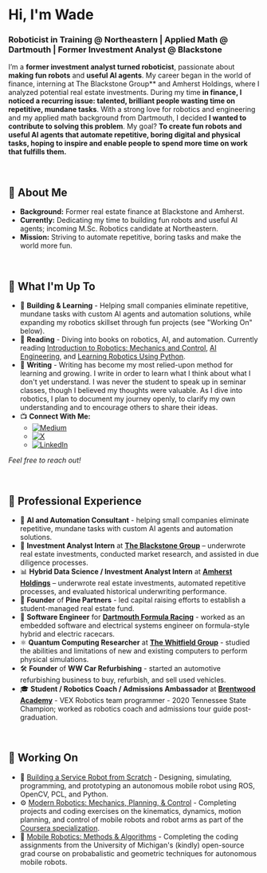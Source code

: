 # Hi, I'm Wade
### Roboticist in Training @ Northeastern | Applied Math @ Dartmouth | Former Investment Analyst @ Blackstone 

I’m a **former investment analyst turned roboticist**, passionate about **making fun robots** and **useful AI agents**. My career began in the world of finance, interning at The Blackstone Group** and Amherst Holdings, where I analyzed potential real estate investments. During my time **in finance, I noticed a recurring issue: talented, brilliant people wasting time on repetitive, mundane tasks**. With a strong love for robotics and engineering and my applied math background from Dartmouth, I decided **I wanted to contribute to solving this problem**. My goal? 
**To create fun robots and useful AI agents that automate repetitive, boring digital and physical tasks, hoping to inspire and enable people to spend more time on work that fulfills them.**

<br>

## 🚀 About Me
- **Background:** Former real estate finance at Blackstone and Amherst.
- **Currently:** Dedicating my time to building fun robots and useful AI agents; incoming M.Sc. Robotics candidate at Northeastern.
- **Mission:** Striving to automate repetitive, boring tasks and make the world more fun.

<br>

## 🌟 What I'm Up To

- 🌱 **Building & Learning** - Helping small companies eliminate repetitive, mundane tasks with custom AI agents and automation solutions, while expanding my robotics skillset through fun projects (see "Working On" below).
- 📖 **Reading** -  Diving into books on robotics, AI, and automation. Currently reading [Introduction to Robotics: Mechanics and Control](https://hades.mech.northwestern.edu/index.php/Modern_Robotics#Online_Courses), [AI Engineering](https://learning.oreilly.com/library/view/ai-engineering/9781098166298/), and [Learning Robotics Using Python](https://learning.oreilly.com/library/view/learning-robotics-using/9781783287536/).
- 📝 **Writing** - Writing has become my most relied-upon method for learning and growing. I write in order to learn what I think about what I don't yet understand. I was never the student to speak up in seminar classes, though I believed my thoughts were valuable. As I dive into robotics, I plan to document my journey openly, to clarify my own understanding and to encourage others to share their ideas.
- 📺 **Connect With Me:**
  - [![Medium](https://img.shields.io/static/v1?style=for-the-badge&message=Medium&color=12100E&logo=Medium&logoColor=FFFFFF&label=)](https://medium.com/@wadewilliams6)
  - [![X](https://img.shields.io/static/v1?style=for-the-badge&message=Twitter&color=1DA1F2&logo=Twitter&logoColor=FFFFFF&label=)](https://x.com/wade_williams1)
  - [![LinkedIn](https://img.shields.io/static/v1?style=for-the-badge&message=LinkedIn&color=0077B5&logo=LinkedIn&logoColor=FFFFFF&label=)](https://www.linkedin.com/in/wade-g-williams)

*Feel free to reach out!*

<br>

## 💼 Professional Experience
- 🤖 **AI and Automation Consultant** - helping small companies eliminate repetitive, mundane tasks with custom AI agents and automation solutions.
- 💼 **Investment Analyst Intern** at **[The Blackstone Group](https://www.blackstone.com/)** – underwrote real estate investments, conducted market research, and assisted in due diligence processes.
- 📊 **Hybrid Data Science / Investment Analyst Intern** at **[Amherst Holdings](https://www.amherst.com/)** – underwrote real estate investments, automated repetitive processes, and evaluated historical underwriting performance.
- 🏢 **Founder** of **Pine Partners** - led capital raising efforts to establish a student-managed real estate fund.
- 🚗 **Software Engineer** for **[Dartmouth Formula Racing](https://sites.dartmouth.edu/dfr/)** - worked as an embedded software and electrical systems engineer on formula-style hybrid and electric racecars.
- ⚛️ **Quantum Computing Researcher** at **[The Whitfield Group](https://jdwhitfield.com/)** - studied the abilities and limitations of new and existing computers to perform physical simulations.
- 🛠️ **Founder** of **WW Car Refurbishing** - started an automotive refurbishing business to buy, refurbish, and sell used vehicles.
- 🎓 **Student / Robotics Coach / Admissions Ambassador** at **[Brentwood Academy](https://www.ironeagles9364.com/)** - VEX Robotics team programmer - 2020 Tennessee State Champion; worked as robotics coach and admissions tour guide post-graduation.

<br>

## 🚀 Working On
- 🤖 [Building a Service Robot from Scratch](https://github.com/wadewilliamsw1234/building-a-service-robot-from-scratch) - Designing, simulating, programming, and prototyping an autonomous mobile robot using ROS, OpenCV, PCL, and Python. 
- ⚙️ [Modern Robotics: Mechanics, Planning, & Control](https://github.com/wadewilliamsw1234/modern-robotics/tree/main) - Completing projects and coding exercises on the kinematics, dynamics, motion planning, and control of mobile robots and robot arms as part of the [Coursera specialization](https://www.coursera.org/specializations/modernrobotics).
- 🚗 [Mobile Robotics: Methods & Algorithms](https://github.com/wadewilliamsw1234/mobile-robotics) - Completing the coding assignments from the University of Michigan's (kindly) open-source grad course on probabalistic and geometric techniques for autonomous mobile robots.

<br>
